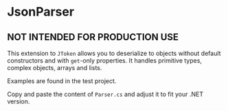 # JsonParser

## NOT INTENDED FOR PRODUCTION USE

This extension to `JToken` allows you to deserialize to objects without default constructors and with `get`-only properties. It handles primitive types, complex objects, arrays and lists.

Examples are found in the test project.

Copy and paste the content of `Parser.cs` and adjust it to fit your .NET version.
